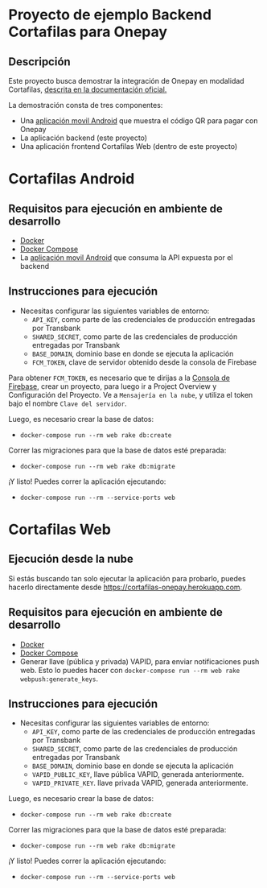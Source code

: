 # Proyecto de ejemplo Backend Cortafilas para Onepay

## Descripción

Este proyecto busca demostrar la integración de Onepay en modalidad Cortafilas, [descrita en la documentación oficial.](https://www.transbankdevelopers.cl/documentacion/onepay#integracion-cortafila)

La demostración consta de tres componentes:

- Una [aplicación movil Android](https://github.com/continuum/transbank-example-cortafilas-android-onepay) que muestra el código QR para pagar con Onepay
- La aplicación backend (este proyecto)
- Una aplicación frontend Cortafilas Web (dentro de este proyecto)

# Cortafilas Android
## Requisitos para ejecución en ambiente de desarrollo

- [Docker](https://www.docker.com)
- [Docker Compose](https://docs.docker.com/compose/install/)
- La [aplicación movil Android](https://github.com/continuum/transbank-example-cortafilas-android-onepay) que consuma la API expuesta por el backend

## Instrucciones para ejecución

- Necesitas configurar las siguientes variables de entorno:
  - `API_KEY`, como parte de las credenciales de producción entregadas por Transbank
  - `SHARED_SECRET`, como parte de las credenciales de producción entregadas por Transbank
  - `BASE_DOMAIN`, dominio base en donde se ejecuta la aplicación
  - `FCM_TOKEN`, clave de servidor obtenido desde la consola de Firebase

Para obtener `FCM_TOKEN`, es necesario que te dirijas a la [Consola de Firebase](https://console.firebase.google.com), crear un proyecto, para luego ir a Project Overview y Configuración del Proyecto. Ve a `Mensajería en la nube`, y utiliza el token bajo el nombre `Clave del servidor`.

Luego, es necesario crear la base de datos:

- `docker-compose run --rm web rake db:create`

Correr las migraciones para que la base de datos esté preparada:

- `docker-compose run --rm web rake db:migrate`

¡Y listo! Puedes correr la aplicación ejecutando:

- `docker-compose run --rm --service-ports web`

# Cortafilas Web

## Ejecución desde la nube
Si estás buscando tan solo ejecutar la aplicación para probarlo, puedes hacerlo directamente desde https://cortafilas-onepay.herokuapp.com.

## Requisitos para ejecución en ambiente de desarrollo

- [Docker](https://www.docker.com)
- [Docker Compose](https://docs.docker.com/compose/install/)
- Generar llave (pública y privada) VAPID, para enviar notificaciones push web. Esto lo puedes hacer con `docker-compose run --rm web rake webpush:generate_keys`.

## Instrucciones para ejecución

- Necesitas configurar las siguientes variables de entorno:
  - `API_KEY`, como parte de las credenciales de producción entregadas por Transbank
  - `SHARED_SECRET`, como parte de las credenciales de producción entregadas por Transbank
  - `BASE_DOMAIN`, dominio base en donde se ejecuta la aplicación
  - `VAPID_PUBLIC_KEY`, llave pública VAPID, generada anteriormente.
  - `VAPID_PRIVATE_KEY`. llave privada VAPID, generada anteriormente.

Luego, es necesario crear la base de datos:

- `docker-compose run --rm web rake db:create`

Correr las migraciones para que la base de datos esté preparada:

- `docker-compose run --rm web rake db:migrate`

¡Y listo! Puedes correr la aplicación ejecutando:

- `docker-compose run --rm --service-ports web`
